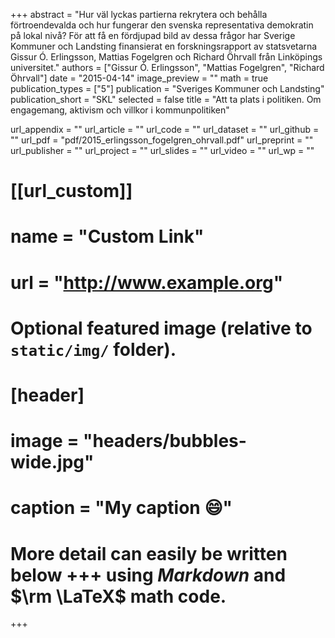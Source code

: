 +++
abstract = "Hur väl lyckas partierna rekrytera och behålla förtroendevalda och hur fungerar den svenska representativa demokratin på lokal nivå? För att få en fördjupad bild av dessa frågor har Sverige Kommuner och Landsting finansierat en forskningsrapport
av statsvetarna Gissur Ó. Erlingsson, Mattias Fogelgren och Richard Öhrvall från Linköpings universitet."
authors = ["Gissur Ó. Erlingsson", "Mattias Fogelgren", "Richard Öhrvall"]
date = "2015-04-14"
image_preview = ""
math = true
publication_types = ["5"]
publication = "Sveriges Kommuner och Landsting"
publication_short = "SKL"
selected = false
title = "Att ta plats i politiken. Om engagemang, aktivism och villkor i kommunpolitiken"

url_appendix = ""
url_article = ""
url_code = ""
url_dataset = ""
url_github = ""
url_pdf = "pdf/2015_erlingsson_fogelgren_ohrvall.pdf"
url_preprint = ""
url_publisher  = ""
url_project = ""
url_slides = ""
url_video = ""
url_wp = ""

# [[url_custom]]
# name = "Custom Link"
# url = "http://www.example.org"

# Optional featured image (relative to `static/img/` folder).
# [header]
# image = "headers/bubbles-wide.jpg"
# caption = "My caption :smile:"


# More detail can easily be written below +++ using *Markdown* and $\rm \LaTeX$ math code.
+++


